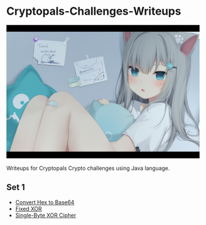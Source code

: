 # Cryptopals-Challenges-Writeups

![image](https://github.com/NashoNightmare/Cryptopals-Challenges-Writeups/blob/master/79059953_p0.png)

Writeups for Cryptopals Crypto challenges using Java language.

## Set 1
- [Convert Hex to Base64](https://github.com/NashoNightmare/Cryptopals-Challenges-Writeups/blob/master/Set1/ConvertHexToBase64.java)
- [Fixed XOR](https://github.com/NashoNightmare/Cryptopals-Challenges-Writeups/blob/master/Set1/FixedXORER.java)
- [Single-Byte XOR Cipher](https://github.com/NashoNightmare/Cryptopals-Challenges-Writeups/blob/master/Set1/SingleByteXORCipher.java)
